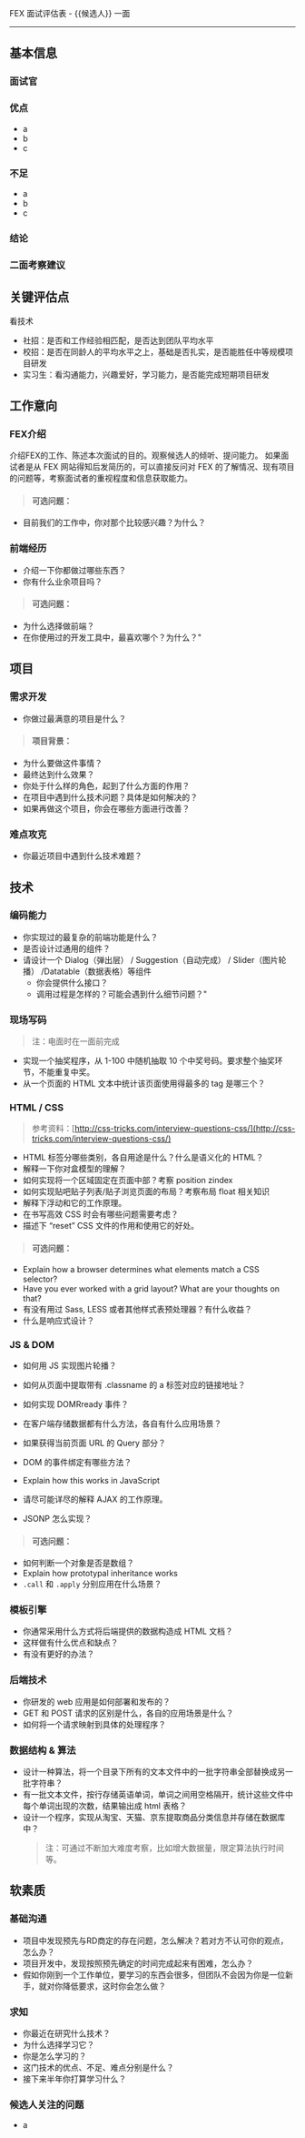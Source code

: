 FEX 面试评估表 - {{候选人}} 一面

---

## 基本信息

### 面试官

<!-- 面试官姓名 面试时间 -->

### 优点

* a
* b
* c

### 不足

* a
* b
* c

### 结论

<!-- <span style="color: red">Pass/Fail</span> T* (能力和***相当) -->

### 二面考察建议

<!-- 如果 Fail 了，就不要填了 -->

## 关键评估点

看技术

* 社招：是否和工作经验相匹配，是否达到团队平均水平
* 校招：是否在同龄人的平均水平之上，基础是否扎实，是否能胜任中等规模项目研发
* 实习生：看沟通能力，兴趣爱好，学习能力，是否能完成短期项目研发

## 工作意向

### FEX介绍

  介绍FEX的工作、陈述本次面试的目的。观察候选人的倾听、提问能力。
  如果面试者是从 FEX 网站得知后发简历的，可以直接反问对 FEX 的了解情况、现有项目的问题等，考察面试者的重视程度和信息获取能力。

>#### 可选问题：

* 目前我们的工作中，你对那个比较感兴趣？为什么？

### 前端经历

* 介绍一下你都做过哪些东西？
* 你有什么业余项目吗？

>#### 可选问题：

* 为什么选择做前端？
* 在你使用过的开发工具中，最喜欢哪个？为什么？"
			
## 项目

### 需求开发

* 你做过最满意的项目是什么？

>#### 项目背景：
* 为什么要做这件事情？
* 最终达到什么效果？
* 你处于什么样的角色，起到了什么方面的作用？
* 在项目中遇到什么技术问题？具体是如何解决的？
* 如果再做这个项目，你会在哪些方面进行改善？

### 难点攻克

* 你最近项目中遇到什么技术难题？
			
## 技术

### 编码能力

* 你实现过的最复杂的前端功能是什么？
* 是否设计过通用的组件？
* 请设计一个 Dialog（弹出层） / Suggestion（自动完成） / Slider（图片轮播） /Datatable（数据表格）等组件
    * 你会提供什么接口？
    * 调用过程是怎样的？可能会遇到什么细节问题？"

### 现场写码

>注：电面时在一面前完成

* 实现一个抽奖程序，从 1-100 中随机抽取 10 个中奖号码。要求整个抽奖环节，不能重复中奖。
* 从一个页面的 HTML 文本中统计该页面使用得最多的 tag 是哪三个？

### HTML / CSS

>参考资料：[http://css-tricks.com/interview-questions-css/](http://css-tricks.com/interview-questions-css/)

* HTML 标签分哪些类别，各自用途是什么？什么是语义化的 HTML？
* 解释一下你对盒模型的理解？
* 如何实现将一个区域固定在页面中部？考察 position zindex
* 如何实现贴吧贴子列表/贴子浏览页面的布局？考察布局 float 相关知识
* 解释下浮动和它的工作原理。
* 在书写高效 CSS 时会有哪些问题需要考虑？
* 描述下 “reset” CSS 文件的作用和使用它的好处。

>#### 可选问题：

* Explain how a browser determines what elements match a CSS selector?
* Have you ever worked with a grid layout? What are your thoughts on that?
* 有没有用过 Sass, LESS 或者其他样式表预处理器？有什么收益？
* 什么是响应式设计？

### JS & DOM

* 如何用 JS 实现图片轮播？
* 如何从页面中提取带有 .classname 的 a 标签对应的链接地址？
* 如何实现 DOMRready 事件？
* 在客户端存储数据都有什么方法，各自有什么应用场景？
* 如果获得当前页面 URL 的 Query 部分？
* DOM 的事件绑定有哪些方法？
* Explain how this works in JavaScript

* 请尽可能详尽的解释 AJAX 的工作原理。
* JSONP 怎么实现？

>#### 可选问题：

* 如何判断一个对象是否是数组？
* Explain how prototypal inheritance works
* `.call` 和 `.apply` 分别应用在什么场景？

### 模板引擎

* 你通常采用什么方式将后端提供的数据构造成 HTML 文档？
* 这样做有什么优点和缺点？
* 有没有更好的办法？

### 后端技术

* 你研发的 web 应用是如何部署和发布的？
* GET 和 POST 请求的区别是什么，各自的应用场景是什么？
* 如何将一个请求映射到具体的处理程序？

### 数据结构 & 算法

<!-- 随机选一个 -->

* 设计一种算法，将一个目录下所有的文本文件中的一批字符串全部替换成另一批字符串？
* 有一批文本文件，按行存储英语单词，单词之间用空格隔开，统计这些文件中每个单词出现的次数，结果输出成 html 表格？
* 设计一个程序，实现从淘宝、天猫、京东提取商品分类信息并存储在数据库中？
    >注：可通过不断加大难度考察，比如增大数据量，限定算法执行时间等。
			
## 软素质

### 基础沟通

<!-- 在面试过程中注意考察：逻辑性、理解能力、陈述能力。 -->

* 项目中发现预先与RD商定的存在问题，怎么解决？若对方不认可你的观点，怎么办？
* 项目开发中，发现按照预先确定的时间完成起来有困难，怎么办？
* 假如你刚到一个工作单位，要学习的东西会很多，但团队不会因为你是一位新手，就对你降低要求，这时你会怎么做？

### 求知

* 你最近在研究什么技术？
* 为什么选择学习它？
* 你是怎么学习的？
* 这门技术的优点、不足、难点分别是什么？
* 接下来半年你打算学习什么？

### 候选人关注的问题

* a
